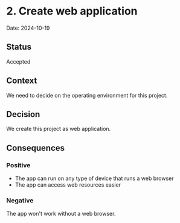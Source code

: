 # 2. Create web application

Date: 2024-10-19

## Status

Accepted

## Context

We need to decide on the operating environment for this project.

## Decision

We create this project as web application.

## Consequences

### Positive

- The app can run on any type of device that runs a web browser
- The app can access web resources easier

### Negative

The app won't work without a web browser.
